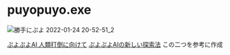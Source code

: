 # puyopuyo.exe
![勝手にぷよ 2022-01-24 20-52-51_2](https://user-images.githubusercontent.com/28826492/150789795-23cbc933-f857-449a-8d8e-f94479f32f92.gif)

<p>
  <a href="https://www.slideshare.net/mayahjp/puyoai-gpw2015">ぷよぷよAI 人類打倒に向けて</a>
  <a href="https://www.slideshare.net/takapt0226/ai-52214222">ぷよぷよAIの新しい探索法</a>
  この二つを参考に作成
</p>
